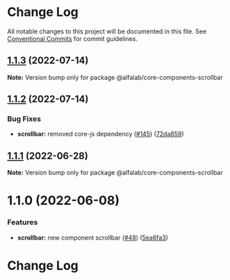 # Change Log

All notable changes to this project will be documented in this file.
See [Conventional Commits](https://conventionalcommits.org) for commit guidelines.

## [1.1.3](https://github.com/core-ds/core-components/compare/@alfalab/core-components-scrollbar@1.1.2...@alfalab/core-components-scrollbar@1.1.3) (2022-07-14)

**Note:** Version bump only for package @alfalab/core-components-scrollbar





## [1.1.2](https://github.com/core-ds/core-components/compare/@alfalab/core-components-scrollbar@1.1.1...@alfalab/core-components-scrollbar@1.1.2) (2022-07-14)


### Bug Fixes

* **scrollbar:** removed core-js dependency ([#145](https://github.com/core-ds/core-components/issues/145)) ([72da859](https://github.com/core-ds/core-components/commit/72da859555de203e1f4c75a316227738b4b981f2))





## [1.1.1](https://github.com/core-ds/core-components/compare/@alfalab/core-components-scrollbar@1.1.0...@alfalab/core-components-scrollbar@1.1.1) (2022-06-28)

**Note:** Version bump only for package @alfalab/core-components-scrollbar





# 1.1.0 (2022-06-08)


### Features

* **scrollbar:** new component scrollbar ([#48](https://github.com/core-ds/core-components/issues/48)) ([5ea6fa3](https://github.com/core-ds/core-components/commit/5ea6fa352ff943cda8c52e35f9d96da9bea97fa3))





# Change Log
